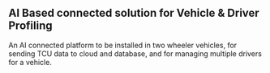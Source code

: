 ## AI Based connected solution for Vehicle & Driver Profiling
An AI connected platform to be installed in two wheeler vehicles, for sending TCU data to cloud and database, and for managing multiple drivers for a vehicle.
